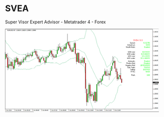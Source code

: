 # SVEA
Super Visor Expert Advisor - Metatrader 4 - Forex

![Main](https://raw.githubusercontent.com/LeonardoCiaccio/SVEA/master/resource/01.SVEA.png)
